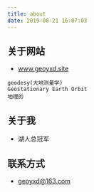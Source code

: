 ```yaml
---
title: about
date: 2019-08-21 16:07:03
---
```

## 关于网站
* www.geoyxd.site
```
geodesy(大地测量学)
Geostationary Earth Orbit
地理的
```
## 关于我
* 湖人总冠军

## 联系方式
* geoyxd@163.com